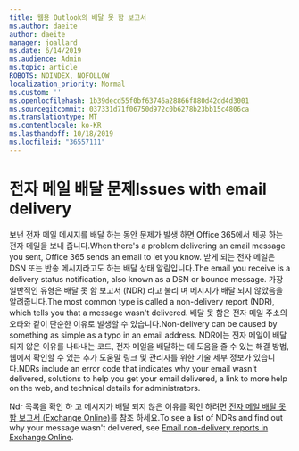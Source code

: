 ```yaml
---
title: 웹용 Outlook의 배달 못 함 보고서
ms.author: daeite
author: daeite
manager: joallard
ms.date: 6/14/2019
ms.audience: Admin
ms.topic: article
ROBOTS: NOINDEX, NOFOLLOW
localization_priority: Normal
ms.custom: ''
ms.openlocfilehash: 1b39decd55f0bf63746a28866f880d42dd4d3001
ms.sourcegitcommit: 037331d71f06750d972c0b6278b23bb15c4806ca
ms.translationtype: MT
ms.contentlocale: ko-KR
ms.lasthandoff: 10/18/2019
ms.locfileid: "36557111"
---
```

# <a name="issues-with-email-delivery"></a><span data-ttu-id="e4bd7-102">전자 메일 배달 문제</span><span class="sxs-lookup"><span data-stu-id="e4bd7-102">Issues with email delivery</span></span>

<span data-ttu-id="e4bd7-103">보낸 전자 메일 메시지를 배달 하는 동안 문제가 발생 하면 Office 365에서 제공 하는 전자 메일을 보내 줍니다.</span><span class="sxs-lookup"><span data-stu-id="e4bd7-103">When there's a problem delivering an email message you sent, Office 365 sends an email to let you know.</span></span> <span data-ttu-id="e4bd7-104">받게 되는 전자 메일은 DSN 또는 반송 메시지라고도 하는 배달 상태 알림입니다.</span><span class="sxs-lookup"><span data-stu-id="e4bd7-104">The email you receive is a delivery status notification, also known as a DSN or bounce message.</span></span> <span data-ttu-id="e4bd7-105">가장 일반적인 유형은 배달 못 함 보고서 (NDR) 라고 불리 며 메시지가 배달 되지 않았음을 알려줍니다.</span><span class="sxs-lookup"><span data-stu-id="e4bd7-105">The most common type is called a non-delivery report (NDR), which tells you that a message wasn't delivered.</span></span> <span data-ttu-id="e4bd7-106">배달 못 함은 전자 메일 주소의 오타와 같이 단순한 이유로 발생할 수 있습니다.</span><span class="sxs-lookup"><span data-stu-id="e4bd7-106">Non-delivery can be caused by something as simple as a typo in an email address.</span></span> <span data-ttu-id="e4bd7-107">NDR에는 전자 메일이 배달되지 않은 이유를 나타내는 코드, 전자 메일을 배달하는 데 도움을 줄 수 있는 해결 방법, 웹에서 확인할 수 있는 추가 도움말 링크 및 관리자를 위한 기술 세부 정보가 있습니다.</span><span class="sxs-lookup"><span data-stu-id="e4bd7-107">NDRs include an error code that indicates why your email wasn't delivered, solutions to help you get your email delivered, a link to more help on the web, and technical details for administrators.</span></span>

<span data-ttu-id="e4bd7-108">Ndr 목록을 확인 하 고 메시지가 배달 되지 않은 이유를 확인 하려면 [전자 메일 배달 못 함 보고서 (Exchange Online)](https://docs.microsoft.com/exchange/mail-flow-best-practices/non-delivery-reports-in-exchange-online/non-delivery-reports-in-exchange-online)를 참조 하세요.</span><span class="sxs-lookup"><span data-stu-id="e4bd7-108">To see a list of NDRs and find out why your message wasn't delivered, see [Email non-delivery reports in Exchange Online](https://docs.microsoft.com/exchange/mail-flow-best-practices/non-delivery-reports-in-exchange-online/non-delivery-reports-in-exchange-online).</span></span>